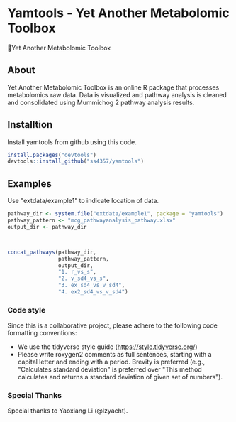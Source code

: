 # Yamtools - Yet Another Metabolomic Toolbox

:tada:Yet Another Metabolomic Toolbox

## About 

Yet Another Metabolomic Toolbox is an online R package that processes
metabolomics raw data. Data is visualized and pathway analysis is cleaned 
and consolidated using Mummichog 2 pathway analysis results.

## Installtion

Install yamtools from github using this code.

```r
install.packages("devtools")
devtools::install_github("ss4357/yamtools")
```


## Examples

Use "extdata/example1" to indicate location of data.

```r
pathway_dir <- system.file("extdata/example1", package = "yamtools")
pathway_pattern <- "mcg_pathwayanalysis_pathway.xlsx"
output_dir <- pathway_dir



concat_pathways(pathway_dir,
                pathway_pattern,
                output_dir,
                "1. r_vs_s",
                "2. v_sd4_vs_s",
                "3. ex_sd4_vs_v_sd4",
                "4. ex2_sd4_vs_v_sd4")


```


### Code style

Since this is a collaborative project, please adhere to the following code formatting conventions:
* We use the tidyverse style guide (https://style.tidyverse.org/)
* Please write roxygen2 comments as full sentences, starting with a capital letter and ending with a period. Brevity is preferred (e.g., "Calculates standard deviation" is preferred over "This method calculates and returns a standard deviation of given set of numbers").


### Special Thanks

Special thanks to Yaoxiang Li (@lzyacht).
